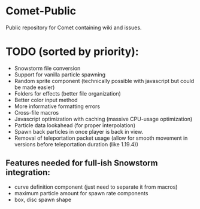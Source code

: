 # Comet-Public
Public repository for Comet containing wiki and issues.

# TODO (sorted by priority):
- Snowstorm file conversion
- Support for vanilla particle spawning
- Random sprite component (technically possible with javascript but could be made easier)
- Folders for effects (better file organization)
- Better color input method
- More informative formatting errors
- Cross-file macros
- Javascript optimization with caching (massive CPU-usage optimization)
- Particle data lookahead (for proper interpolation)
- Spawn back particles in once player is back in view.
- Removal of teleportation packet usage (allow for smooth movement in versions before teleportation duration (like 1.19.4))

## Features needed for full-ish Snowstorm integration:
- curve definition component (just need to separate it from macros)
- maximum particle amount for spawn rate components
- box, disc spawn shape
